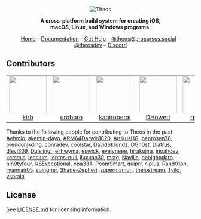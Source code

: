 <p align="center">
<picture>
<source media="(prefers-color-scheme: dark)" srcset="https://theos.dev/img/github-banner-dark.svg">
<img src="https://theos.dev/img/github-banner.svg" alt="Theos">
</picture>
</p>
<p align="center"><strong>
A cross-platform build system for creating iOS,<br>
macOS, Linux, and Windows programs.
</strong></p>
<p align="center">
<a href="https://theos.dev/">Home</a> –
<a href="https://theos.dev/docs/">Documentation</a> –
<a href="https://theos.dev/help">Get Help</a> –
<a href="https://procursus.social/@theos">@theos@procursus.social</a> –
<a href="https://twitter.com/theosdev">@theosdev</a> –
<a href="https://theos.dev/discord">Discord</a>
</p>

## Contributors
<table>
<tr>
<td align="center"><a href="https://github.com/kirb"><img src="https://github.com/kirb.png" width="100" alt=""><br>kirb</a></td>
<td align="center"><a href="https://github.com/uroboro"><img src="https://github.com/uroboro.png" width="100" alt=""><br>uroboro</a></td>
<td align="center"><a href="https://github.com/kabiroberai"><img src="https://github.com/kabiroberai.png" width="100" alt=""><br>kabiroberai</a></td>
<td align="center"><a href="https://github.com/DHowett"><img src="https://github.com/DHowett.png" width="100" alt=""><br>DHowett</a></td>
<td align="center"><a href="https://github.com/rpetrich"><img src="https://github.com/rpetrich.png" width="100" alt=""><br>rpetrich</a></td>
</tr>
</table>

Thanks to the following people for contributing to Theos in the past:
[Aehmlo](https://github.com/Aehmlo),
[akemin-dayo](https://github.com/akemin-dayo),
[ARM64Darwin1820](https://github.com/ARM64Darwin1820),
[ArtikusHG](https://github.com/ArtikusHG),
[benrosen78](https://github.com/benrosen78),
[brendonjkding](https://github.com/brendonjkding),
[conradev](https://github.com/conradev),
[coolstar](https://github.com/coolstar),
[DavidSkrundz](https://github.com/DavidSkrundz),
[DGh0st](https://github.com/DGh0st),
[Diatrus](https://github.com/Diatrus),
[dlevi309](https://github.com/dlevi309),
[DuIslingr](https://github.com/DuIslingr),
[elihwyma](https://github.com/elihwyma),
[eswick](https://github.com/eswick),
[evelyneee](https://github.com/evelyneee),
[hirakujira](https://github.com/hirakujira),
[inoahdev](https://github.com/inoahdev),
[kemmis](https://github.com/kemmis),
[lechium](https://github.com/lechium),
[leptos-null](https://github.com/leptos-null),
[liuxuan30](https://github.com/liuxuan30),
[mstg](https://github.com/mstg),
[Naville](https://github.com/Naville),
[neoighodaro](https://github.com/neoighodaro),
[nin9tyfour](https://github.com/nin9tyfour),
[NSExceptional](https://github.com/NSExceptional),
[opa334](https://github.com/opa334),
[PoomSmart](https://github.com/PoomSmart),
[quiprr](https://github.com/quiprr),
[r-plus](https://github.com/r-plus),
[Rand01ph](https://github.com/Rand01ph),
[ryannair05](https://github.com/ryannair05),
[sbingner](https://github.com/sbingner),
[Shade-Zepheri](https://github.com/Shade-Zepheri),
[supermamon](https://github.com/supermamon),
[theiostream](https://github.com/theiostream),
[Tyilo](https://github.com/Tyilo),
[vsnrain](https://github.com/vsnrain)

## License
See [LICENSE.md](LICENSE.md) for licensing information.
